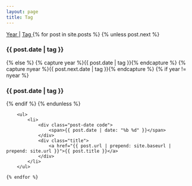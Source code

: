 ```yaml
---
layout: page
title: Tag
---
```

<section>
	<a href="https://blog.kdh0604.kro.kr//">Year </a>| <a href="https://blog.kdh0604.kro.kr//tag">Tag </a>
	{% for post in site.posts %}
		{% unless post.next %}
			<h3 class="code">{{ post.date | tag }}</h3>
		{% else %}
			{% capture year %}{{ post.date | tag }}{% endcapture %}
			{% capture nyear %}{{ post.next.date | tag }}{% endcapture %}
			{% if year != nyear %}
				<h3 class="code">{{ post.date | tag }}</h3>
			{% endif %}
		{% endunless %}

		<ul>
			<li>
				<div class="post-date code">
					<span>{{ post.date | date: "%b %d" }}</span>
				</div>
				<div class="title">
					<a href="{{ post.url | prepend: site.baseurl | prepend: site.url }}">{{ post.title }}</a>
				</div>
			</li>
		</ul>

	{% endfor %}

</section>
